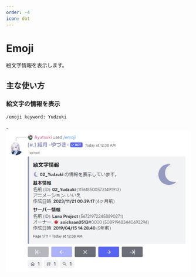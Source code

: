 ```yaml
---
order: -4
icon: dot
---
```


# Emoji
絵文字情報を表示します。

## 主な使い方
### 絵文字の情報を表示

``` コマンドの実行例
/emoji keyword: Yudzuki
```
-![応答例](default-response.png)
